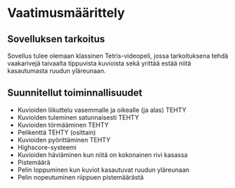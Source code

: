 # Vaatimusmäärittely

## Sovelluksen tarkoitus

Sovellus tulee olemaan klassinen Tetris-videopeli, jossa tarkoituksena tehdä vaakarivejä taivaalta tippuvista kuvioista sekä yrittää estää niitä kasautumasta ruudun yläreunaan.

## Suunnitellut toiminnallisuudet

- Kuvioiden liikuttelu vasemmalle ja oikealle (ja alas) TEHTY
- Kuvioiden tuleminen satunnaisesti TEHTY
- Kuvioiden törmääminen TEHTY
- Pelikenttä TEHTY (osittain)
- Kuvioiden pyörittäminen TEHTY
- Highscore-systeemi
- Kuvioiden häviäminen kun niitä on kokonainen rivi kasassa
- Pistemäärä
- Pelin loppuminen kun kuviot kasautuvat ruudun yläreunaan
- Pelin nopeutuminen riippuen pistemäärästä

